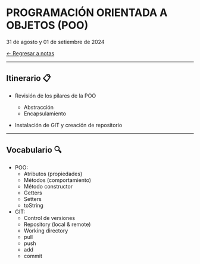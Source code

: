 # PROGRAMACIÓN ORIENTADA A OBJETOS (POO)

31 de agosto y 01 de setiembre de 2024 <br>

[← Regresar a notas](../../README.md) <br>

---

## Itinerario 📋
- Revisión de los pilares de la POO
  - Abstracción
  - Encapsulamiento
  
- Instalación de GIT  y creación de repositorio

---

## Vocabulario 🔍
- POO:
  - Atributos (propiedades)
  - Métodos (comportamiento)
  - Método constructor
  - Getters
  - Setters
  - toString
- GIT: 
  - Control de versiones
  - Repository (local & remote)
  - Working directory
  - pull
  - push
  - add
  - commit